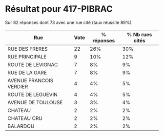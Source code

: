 # Résultat pour 417-PIBRAC

Sur 82 réponses dont 73 avec une rue cité (taux réussite 89%)

| Rue | Vote | % réponses | % Nb rues cités|
|-----|------|------------|----------------|
| RUE DES FRERES | 22 | 26% | 30%|
| RUE PRINCIPALE | 9 | 10% | 12%|
| ROUTE DE LEVIGNAC | 7 | 8% | 9%|
| RUE DE LA GARE | 7 | 8% | 9%|
| AVENUE FRANCOIS VERDIER | 4 | 4% | 5%|
| ROUTE DE LEGUEVIN | 4 | 4% | 5%|
| AVENUE DE TOULOUSE | 3 | 3% | 4%|
| CHATEAU | 2 | 2% | 2%|
| CHATEAU CRU | 2 | 2% | 2%|
| BALARDOU | 2 | 2% | 2%|
